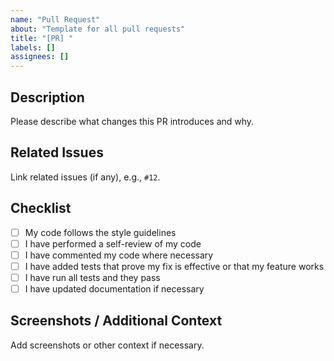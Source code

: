 ```yaml
---
name: "Pull Request"
about: "Template for all pull requests"
title: "[PR] "
labels: []
assignees: []
---
```


## Description
Please describe what changes this PR introduces and why.

## Related Issues
Link related issues (if any), e.g., `#12`.

## Checklist
- [ ] My code follows the style guidelines
- [ ] I have performed a self-review of my code
- [ ] I have commented my code where necessary
- [ ] I have added tests that prove my fix is effective or that my feature works
- [ ] I have run all tests and they pass
- [ ] I have updated documentation if necessary

## Screenshots / Additional Context
Add screenshots or other context if necessary.
